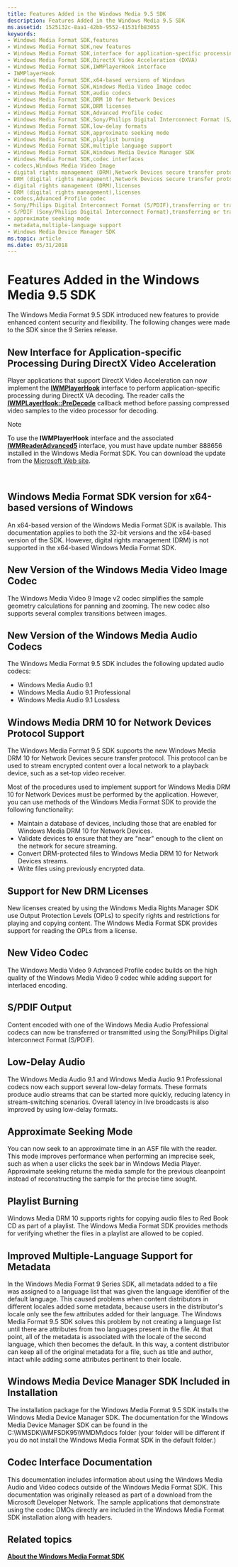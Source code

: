 ```yaml
---
title: Features Added in the Windows Media 9.5 SDK
description: Features Added in the Windows Media 9.5 SDK
ms.assetid: 1525132c-8aa1-42bb-9552-41531fb83055
keywords:
- Windows Media Format SDK,features
- Windows Media Format SDK,new features
- Windows Media Format SDK,interface for application-specific processing
- Windows Media Format SDK,DirectX Video Acceleration (DXVA)
- Windows Media Format SDK,IWMPlayerHook interface
- IWMPlayerHook
- Windows Media Format SDK,x64-based versions of Windows
- Windows Media Format SDK,Windows Media Video Image codec
- Windows Media Format SDK,audio codecs
- Windows Media Format SDK,DRM 10 for Network Devices
- Windows Media Format SDK,DRM licenses
- Windows Media Format SDK,Advanced Profile codec
- Windows Media Format SDK,Sony/Philips Digital Interconnect Format (S/PDIF)
- Windows Media Format SDK,low-delay formats
- Windows Media Format SDK,approximate seeking mode
- Windows Media Format SDK,playlist burning
- Windows Media Format SDK,multiple language support
- Windows Media Format SDK,Windows Media Device Manager SDK
- Windows Media Format SDK,codec interfaces
- codecs,Windows Media Video Image
- digital rights management (DRM),Network Devices secure transfer protocol
- DRM (digital rights management),Network Devices secure transfer protocol
- digital rights management (DRM),licenses
- DRM (digital rights management),licenses
- codecs,Advanced Profile codec
- Sony/Philips Digital Interconnect Format (S/PDIF),transferring or transmitting using
- S/PDIF (Sony/Philips Digital Interconnect Format),transferring or transmitting using
- approximate seeking mode
- metadata,multiple-language support
- Windows Media Device Manager SDK
ms.topic: article
ms.date: 05/31/2018
---
```


# Features Added in the Windows Media 9.5 SDK

The Windows Media Format 9.5 SDK introduced new features to provide enhanced content security and flexibility. The following changes were made to the SDK since the 9 Series release.

## New Interface for Application-specific Processing During DirectX Video Acceleration

Player applications that support DirectX Video Acceleration can now implement the [**IWMPlayerHook**](/windows/desktop/api/wmsdkidl/nn-wmsdkidl-iwmplayerhook) interface to perform application-specific processing during DirectX VA decoding. The reader calls the [**IWMPLayerHook::PreDecode**](/windows/desktop/api/Wmsdkidl/nf-wmsdkidl-iwmplayerhook-predecode) callback method before passing compressed video samples to the video processor for decoding.

> [!Note]  
> To use the **IWMPlayerHook** interface and the associated [**IWMReaderAdvanced5**](/windows/desktop/api/wmsdkidl/nn-wmsdkidl-iwmreaderadvanced5) interface, you must have update number 888656 installed in the Windows Media Format SDK. You can download the update from the [Microsoft Web site](https://go.microsoft.com/fwlink/p/?linkid=47910).

 

## Windows Media Format SDK version for x64-based versions of Windows

An x64-based version of the Windows Media Format SDK is available. This documentation applies to both the 32-bit versions and the x64-based version of the SDK. However, digital rights management (DRM) is not supported in the x64-based Windows Media Format SDK.

## New Version of the Windows Media Video Image Codec

The Windows Media Video 9 Image v2 codec simplifies the sample geometry calculations for panning and zooming. The new codec also supports several complex transitions between images.

## New Version of the Windows Media Audio Codecs

The Windows Media Format 9.5 SDK includes the following updated audio codecs:

-   Windows Media Audio 9.1
-   Windows Media Audio 9.1 Professional
-   Windows Media Audio 9.1 Lossless

## Windows Media DRM 10 for Network Devices Protocol Support

The Windows Media Format 9.5 SDK supports the new Windows Media DRM 10 for Network Devices secure transfer protocol. This protocol can be used to stream encrypted content over a local network to a playback device, such as a set-top video receiver.

Most of the procedures used to implement support for Windows Media DRM 10 for Network Devices must be performed by the application. However, you can use methods of the Windows Media Format SDK to provide the following functionality:

-   Maintain a database of devices, including those that are enabled for Windows Media DRM 10 for Network Devices.
-   Validate devices to ensure that they are "near" enough to the client on the network for secure streaming.
-   Convert DRM-protected files to Windows Media DRM 10 for Network Devices streams.
-   Write files using previously encrypted data.

## Support for New DRM Licenses

New licenses created by using the Windows Media Rights Manager SDK use Output Protection Levels (OPLs) to specify rights and restrictions for playing and copying content. The Windows Media Format SDK provides support for reading the OPLs from a license.

## New Video Codec

The Windows Media Video 9 Advanced Profile codec builds on the high quality of the Windows Media Video 9 codec while adding support for interlaced encoding.

## S/PDIF Output

Content encoded with one of the Windows Media Audio Professional codecs can now be transferred or transmitted using the Sony/Philips Digital Interconnect Format (S/PDIF).

## Low-Delay Audio

The Windows Media Audio 9.1 and Windows Media Audio 9.1 Professional codecs now each support several low-delay formats. These formats produce audio streams that can be started more quickly, reducing latency in stream-switching scenarios. Overall latency in live broadcasts is also improved by using low-delay formats.

## Approximate Seeking Mode

You can now seek to an approximate time in an ASF file with the reader. This mode improves performance when performing an imprecise seek, such as when a user clicks the seek bar in Windows Media Player. Approximate seeking returns the media sample for the previous cleanpoint instead of reconstructing the sample for the precise time sought.

## Playlist Burning

Windows Media DRM 10 supports rights for copying audio files to Red Book CD as part of a playlist. The Windows Media Format SDK provides methods for verifying whether the files in a playlist are allowed to be copied.

## Improved Multiple-Language Support for Metadata

In the Windows Media Format 9 Series SDK, all metadata added to a file was assigned to a language list that was given the language identifier of the default language. This caused problems when content distributors in different locales added some metadata, because users in the distributor's locale only see the few attributes added for their language. The Windows Media Format 9.5 SDK solves this problem by not creating a language list until there are attributes from two languages present in the file. At that point, all of the metadata is associated with the locale of the second language, which then becomes the default. In this way, a content distributor can keep all of the original metadata for a file, such as title and author, intact while adding some attributes pertinent to their locale.

## Windows Media Device Manager SDK Included in Installation

The installation package for the Windows Media Format 9.5 SDK installs the Windows Media Device Manager SDK. The documentation for the Windows Media Device Manager SDK can be found in the C:\\WMSDK\\WMFSDK95\\WMDM\\docs folder (your folder will be different if you do not install the Windows Media Format SDK in the default folder.)

## Codec Interface Documentation

This documentation includes information about using the Windows Media Audio and Video codecs outside of the Windows Media Format SDK. This documentation was originally released as part of a download from the Microsoft Developer Network. The sample applications that demonstrate using the codec DMOs directly are included in the Windows Media Format SDK installation along with headers.

## Related topics

<dl> <dt>

[**About the Windows Media Format SDK**](about-the-windows-media-format-sdk.md)
</dt> </dl>

 

 




